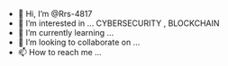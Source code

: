 - 👋 Hi, I’m @Rrs-4817
- 👀 I’m interested in ... CYBERSECURITY , BLOCKCHAIN
- 🌱 I’m currently learning ...
- 💞️ I’m looking to collaborate on ...
- 📫 How to reach me ...

<!---
Rrs-4817/Rrs-4817 is a ✨ special ✨ repository because its `README.md` (this file) appears on your GitHub profile.
You can click the Preview link to take a look at your changes.
--->
